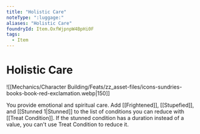 ```yaml
---
title: "Holistic Care"
noteType: ":luggage:"
aliases: "Holistic Care"
foundryId: Item.OxfWjpnpW4BpHi0F
tags:
  - Item
---
```


# Holistic Care
![[Mechanics/Character Building/Feats/zz_asset-files/icons-sundries-books-book-red-exclamation.webp|150]]

You provide emotional and spiritual care. Add [[Frightened]], [[Stupefied]], and [[Stunned 1|Stunned]] to the list of conditions you can reduce with [[Treat Condition]]. If the stunned condition has a duration instead of a value, you can't use Treat Condition to reduce it.
